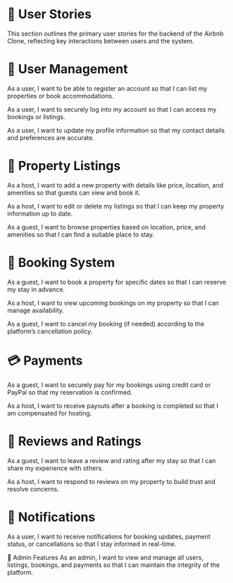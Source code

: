 # 🧾 User Stories

This section outlines the primary user stories for the backend of the Airbnb Clone, reflecting key interactions between users and the system.

# 👤 User Management

As a user, I want to be able to register an account so that I can list my properties or book accommodations.

As a user, I want to securely log into my account so that I can access my bookings or listings.

As a user, I want to update my profile information so that my contact details and preferences are accurate.

# 🏡 Property Listings

As a host, I want to add a new property with details like price, location, and amenities so that guests can view and book it.

As a host, I want to edit or delete my listings so that I can keep my property information up to date.

As a guest, I want to browse properties based on location, price, and amenities so that I can find a suitable place to stay.

# 📅 Booking System

As a guest, I want to book a property for specific dates so that I can reserve my stay in advance.

As a host, I want to view upcoming bookings on my property so that I can manage availability.

As a guest, I want to cancel my booking (if needed) according to the platform’s cancellation policy.

# 💳 Payments

As a guest, I want to securely pay for my bookings using credit card or PayPal so that my reservation is confirmed.

As a host, I want to receive payouts after a booking is completed so that I am compensated for hosting.

# 📝 Reviews and Ratings

As a guest, I want to leave a review and rating after my stay so that I can share my experience with others.

As a host, I want to respond to reviews on my property to build trust and resolve concerns.

# 🔔 Notifications

As a user, I want to receive notifications for booking updates, payment status, or cancellations so that I stay informed in real-time.

🔧 Admin Features
As an admin, I want to view and manage all users, listings, bookings, and payments so that I can maintain the integrity of the platform.


